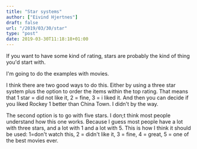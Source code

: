 ```yaml
---
title: "Star systems"
author: ["Eivind Hjertnes"]
draft: false
url: "/2019/03/30/star"
type: "post"
date: 2019-03-30T11:18:18+01:00
---
```


If you want to have some kind of rating, stars are probably the kind of
thing you'd start with.

I'm going to do the examples with movies.

I think there are two good ways to do this. Either by using a three star
system plus the option to order the items within the top rating. That
means that 1 star = did not like it, 2 = fine, 3 = i liked it. And then
you can decide if you liked Rockey 1 better than China Town. I didn't by
the way.

The second option is to go with five stars. I don;t think most people
understand how this one works. Because I guess most people have a lot
with three stars, and a lot with 1 and a lot with 5. This is how I think
it should be used: 1=don't watch this, 2 = didn't like it, 3 = fine, 4 =
great, 5 = one of the best movies ever.
